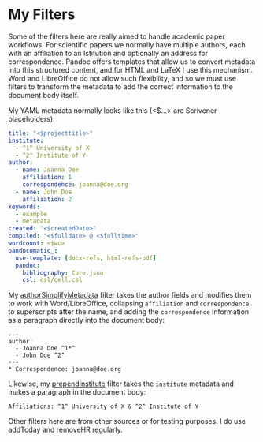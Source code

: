 # My Filters #
Some of the filters here are really aimed to handle academic paper workflows. For scientific papers we normally have multiple authors, each with an affiliation to an Istitution and optionally an address for correspondence. Pandoc offers templates that allow us to convert metadata into this structured content, and for HTML and LaTeX I use this mechanism. Word and LibreOffice do not allow such flexibility, and so we must use filters to transform the metadata to add the correct information to the document body itself.

My YAML metadata normally looks like this (<$…> are Scrivener placeholders):

```yaml
title: "<$projecttitle>"
institute:
  - ^1^ University of X
  - ^2^ Institute of Y
author:
  - name: Joanna Doe
    affiliation: 1
    correspondence: joanna@doe.org
  - name: John Doe
    affiliation: 2
keywords:
  - example
  - metadata
created: "<$createdDate>"
compiled: "<$fulldate> @ <$fulltime>"
wordcount: <$wc>
pandocomatic_:
  use-template: [docx-refs, html-refs-pdf]
  pandoc:
    bibliography: Core.json 
    csl: csl/cell.csl
```

My [authorSimplifyMetadata](https://github.com/iandol/dotpandoc/blob/master/filters/authorSimplifyMetadata) filter takes the author fields and modifies them to work with Word/LibreOffice, collapsing `affiliation` and `correspondence` to superscripts after the name, and adding the `correspondence` information as a paragraph directly into the document body:

```
---
author:
  - Joanna Doe ^1*^
  - John Doe ^2^
---
* Correspondence: joanna@doe.org
```


Likewise, my [prependInstitute](https://github.com/iandol/dotpandoc/blob/master/filters/prependInstitute) filter takes the `institute` metadata and makes a paragraph in the document body:

```
Affiliations: ^1^ University of X & ^2^ Institute of Y
```

Other filters here are from other sources or for testing purposes. I do use addToday and removeHR regularly.

